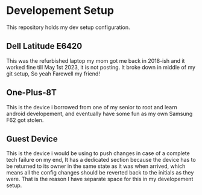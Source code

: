 # Developement Setup

This repository holds my dev setup configuration.

## Dell Latitude E6420 

This was the refurbished laptop my mom got me back in 2018-ish and it worked fine till May 1st 2023, it is not posting. It broke down in middle of my git setup, So yeah Farewell my friend! 

## One-Plus-8T 

This is the device i borrowed from one of my senior to root and learn android developement, and eventually have some fun as my own Samsung F62 got stolen.

## Guest Device

This is the device i would be using to push changes in case of a complete tech failure on my end, It has a dedicated section because the device has to be returned to its owner in the same state as it was when arrived, which means all the config changes should be reverted back to the initials as they were. That is the reason I have separate space for this in my developement setup.

